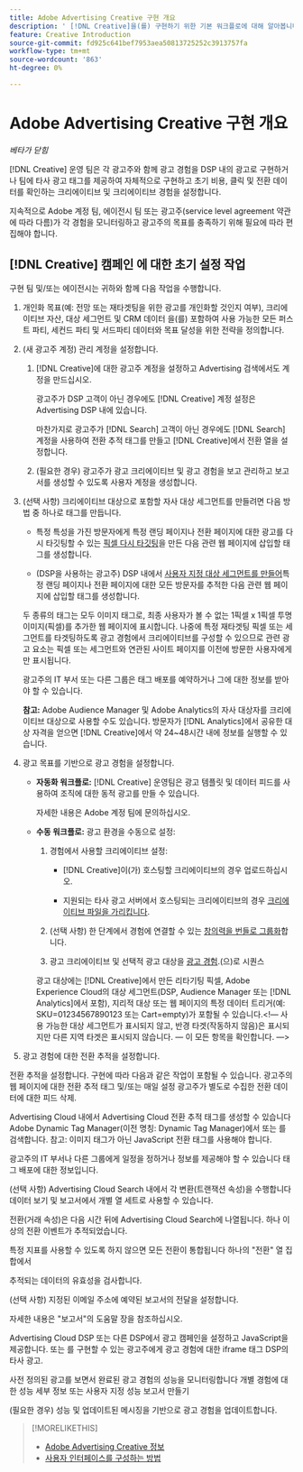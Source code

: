 ```yaml
---
title: Adobe Advertising Creative 구현 개요
description: ' [!DNL Creative]을(를) 구현하기 위한 기본 워크플로에 대해 알아봅니다.'
feature: Creative Introduction
source-git-commit: fd925c641bef7953aea50813725252c3913757fa
workflow-type: tm+mt
source-wordcount: '863'
ht-degree: 0%

---
```


# Adobe Advertising Creative 구현 개요

*베타가 닫힘*

<!-- CLARIFY HOW "ad" and "creative" are delineated, if they are. If they're not, why do we have different terms scattered around? -->

[!DNL Creative] 운영 팀은 각 광고주와 함께 광고 경험을 DSP 내의 광고로 구현하거나 팀에 타사 광고 태그를 제공하여 자체적으로 구현하고 초기 비용, 클릭 및 전환 데이터를 확인하는 크리에이티브 및 크리에이티브 경험을 설정합니다.

지속적으로 Adobe 계정 팀, 에이전시 팀 또는 광고주(service level agreement 약관에 따라 다름)가 각 경험을 모니터링하고 광고주의 목표를 충족하기 위해 필요에 따라 편집해야 합니다.

## [!DNL Creative] 캠페인 <!-- Experiences? "Campaigns" may be confusing now. -->에 대한 초기 설정 작업

구현 팀 및/또는 에이전시는 귀하와 함께 다음 작업을 수행합니다.

1. 개인화 목표(예: 전망 또는 재타겟팅을 위한 광고를 개인화할 것인지 여부), 크리에이티브 자산, 대상 세그먼트 및 CRM 데이터 <!-- used how/where? -->을(를) 포함하여 사용 가능한 모든 퍼스트 파티, 세컨드 파티 및 서드파티 데이터와 목표 달성을 위한 전략을 정의합니다.

1. (새 광고주 계정) 관리 계정을 설정합니다.

   1. [!DNL Creative]<!-- and/or DSP? -->에 대한 광고주 계정을 설정하고 Advertising 검색에서도 계정을 만드십시오.

      광고주가 DSP 고객이 아닌 경우에도 [!DNL Creative] 계정 설정은 Advertising DSP 내에 있습니다.

      마찬가지로 광고주가 [!DNL Search] 고객이 아닌 경우에도 [!DNL Search] 계정을 사용하여 전환 추적 태그를 만들고 [!DNL Creative]에서 전환 열을 설정합니다.

   1. (필요한 경우) 광고주가 광고 크리에이티브 및 광고 경험을 보고 관리하고 보고서를 생성할 수 있도록 사용자 계정을 생성합니다.

1. (선택 사항) 크리에이티브 대상으로 포함할 자사 대상 세그먼트를 만들려면 다음 방법 중 하나로 태그를 만듭니다.

   * 특정 특성을 가진 방문자에게 특정 랜딩 페이지나 전환 페이지에 대한 광고를 다시 타깃팅할 수 있는 [픽셀 다시 타깃팅](/help/creative/pixels/retargeting-pixel-manage.md)을 만든 다음 관련 웹 페이지에 삽입할 태그를 생성합니다.

   * (DSP을 사용하는 광고주) DSP 내에서 [사용자 지정 대상 세그먼트를 만들어](/help/dsp/audiences/custom-segment-create.md)특정 랜딩 페이지나 전환 페이지에 대한 모든 방문자를 추적한 다음 관련 웹 페이지에 삽입할 태그를 생성합니다.

   두 종류의 태그는 모두 이미지 태그로, 최종 사용자가 볼 수 없는 1픽셀 x 1픽셀 투명 이미지(픽셀)를 추가한 웹 페이지에 표시합니다. 나중에 특정 재타겟팅 픽셀 또는 세그먼트를 타겟팅하도록 광고 경험에서 크리에이티브를 구성할 수 있으므로 관련 광고 요소는 픽셀 또는 세그먼트와 연관된 사이트 페이지를 이전에 방문한 사용자에게만 표시됩니다.

   광고주의 IT 부서 또는 다른 그룹은 태그 배포를 예약하거나 그에 대한 정보를 받아야 할 수 있습니다.

   **참고:** Adobe Audience Manager 및 Adobe Analytics의 자사 대상자를 크리에이티브 대상으로 사용할 수도 있습니다. 방문자가 [!DNL Analytics]에서 공유한 대상 자격을 얻으면 [!DNL Creative]에서 약 24~48시간 내에 정보를 실행할 수 있습니다. <!--Still true? And what about AAM and DSP? -->

1. 광고 목표를 기반으로 광고 경험을 설정합니다.

   * **자동화 워크플로:** [!DNL Creative] 운영팀은 광고 템플릿 및 데이터 피드를 사용하여 조직에 대한 동적 광고를 만들 수 있습니다.

     자세한 내용은 Adobe 계정 팀에 문의하십시오.

     <!-- LATER, in a later phase: (Advertisers with Adobe Experience Manager; optional) Configure access to image assets in the Experience Manager account. -->

   * **수동 워크플로:** 광고 환경을 수동으로 설정:

      1. 경험에서 사용할 크리에이티브 설정:

         * [!DNL Creative]이(가) 호스팅할 크리에이티브의 경우 업로드하십시오.<!-- Add x-ref and reword if necessary to cover all cases -->

         * 지원되는 타사 광고 서버에서 호스팅되는 크리에이티브의 경우 [크리에이티브 파일을 가리킵니다](/help/creative/creative-libraries/creative-third-party-manage.md).

      1. (선택 사항) 한 단계에서 경험에 연결할 수 있는 [창의력을 번들로 그룹화](/help/creative/creative-libraries/bundle-manage.md)합니다.

      1. 광고 크리에이티브 및 선택적 광고 대상을 [광고 경험](/help/creative/experiences/experience-about.md).<!-- maybe change x-ref once that chapter is done -->(으)로 시퀀스

     광고 대상에는 [!DNL Creative]에서 만든 리타기팅 픽셀, Adobe Experience Cloud의 대상 세그먼트(DSP, Audience Manager 또는 [!DNL Analytics]에서 포함), 지리적 대상 또는 웹 페이지의 특정 데이터 트리거(예: SKU=01234567890123 또는 Cart=empty)가 포함될 수 있습니다.&lt;!— 사용 가능한 대상 세그먼트가 표시되지 않고, 반경 타겟(작동하지 않음)은 표시되지만 다른 지역 타겟은 표시되지 않습니다. — 이 모든 항목을 확인합니다. —>

1. 광고 경험에 대한 전환 추적을 설정합니다.


전환 추적을 설정합니다. 구현에 따라 다음과 같은 작업이 포함될 수 있습니다.
광고주의 웹 페이지에 대한 전환 추적 태그 및/또는 매일 설정
광고주가 별도로 수집한 전환 데이터에 대한 피드 삭제.


Advertising Cloud 내에서 Advertising Cloud 전환 추적 태그를 생성할 수 있습니다
Adobe Dynamic Tag Manager(이전 명칭: Dynamic Tag Manager)에서 또는 를 검색합니다.
참고: 이미지 태그가 아닌 JavaScript 전환 태그를 사용해야 합니다.


광고주의 IT 부서나 다른 그룹에게 일정을 정하거나 정보를 제공해야 할 수 있습니다
태그 배포에 대한 정보입니다.


(선택 사항) Advertising Cloud Search 내에서 각 변환(트랜잭션 속성)을 수행합니다
데이터 보기 및 보고서에서 개별 열 세트로 사용할 수 있습니다.


전환(거래 속성)은 다음 시간 뒤에 Advertising Cloud Search에 나열됩니다.
하나 이상의 전환 이벤트가 추적되었습니다.


특정 지표를 사용할 수 있도록 하지 않으면 모든 전환이 통합됩니다
하나의 &quot;전환&quot; 열 집합에서


추적되는 데이터의 유효성을 검사합니다.


(선택 사항) 지정된 이메일 주소에 예약된 보고서의 전달을 설정합니다.


자세한 내용은 &quot;보고서&quot;의 도움말 장을 참조하십시오.


Advertising Cloud DSP 또는 다른 DSP에서 광고 캠페인을 설정하고 JavaScript을 제공합니다.
또는 를 구현할 수 있는 광고주에게 광고 경험에 대한 iframe 태그
DSP의 타사 광고.


사전 정의된 광고를 보면서 완료된 광고 경험의 성능을 모니터링합니다
개별 경험에 대한 성능 세부 정보 또는 사용자 지정 성능 보고서 만들기


(필요한 경우) 성능 및 업데이트된 메시징을 기반으로 광고 경험을 업데이트합니다.






>[!MORELIKETHIS]
>
>* [Adobe Advertising Creative 정보](/help/creative/introduction/creative-about.md)
>* [사용자 인터페이스를 구성하는 방법](/help/creative/introduction/ui.md)
